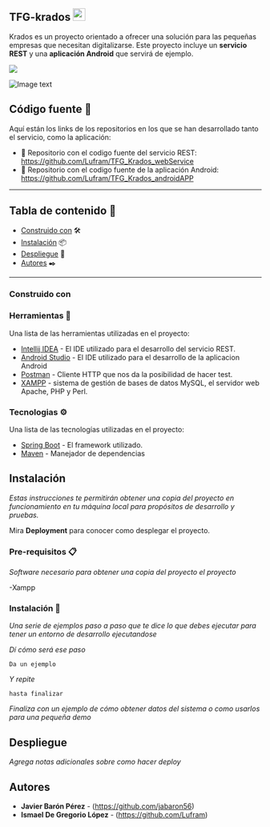 
## TFG-krados <img src="https://media.giphy.com/media/hvRJCLFzcasrR4ia7z/giphy.gif" width="25px">

Krados es un proyecto orientado a ofrecer una solución para las pequeñas empresas que necesitan digitalizarse.
Este proyecto incluye un **servicio REST** y una **aplicación Android** que servirá de ejemplo.

<img src="https://res.cloudinary.com/dpdob4mxw/image/upload/v1653066493/krados/krados_icon_cir_yo9fkb.svg" style="max-width: 10%;">

![Image text]()

## Código fuente 📕

Aquí están los links de los repositorios en los que se han desarrollado tanto el servicio, como la aplicación:

 - 🔩 Repositorio con el codigo fuente del servicio REST: https://github.com/Lufram/TFG_Krados_webService
 - 📱 Repositorio con el codigo fuente de la aplicación Android:  https://github.com/Lufram/TFG_Krados_androidAPP 



***

## Tabla de contenido 🔖

- [Construido con](#construido-con) 🛠️
- [Instalación](#instalación) 📦
- [Despliegue](#despliegue) 🚀
- [Autores](#autores) ✒️

***

### Construido con


### Herramientas 🔧

Una lista de las herramientas utilizadas en el proyecto:
* [Intellij IDEA](https://www.jetbrains.com/es-es/idea/) - El IDE utilizado para el desarrollo del servicio REST.
* [Android Studio](https://developer.android.com/?hl=es) - El IDE utilizado para el desarrollo de la aplicacion Android
* [Postman](https://www.postman.com/) - Cliente HTTP que nos da la posibilidad de hacer test.
* [XAMPP](https://www.apachefriends.org/es/index.html) - sistema de gestión de bases de datos MySQL, el servidor web Apache, PHP y Perl.

### Tecnologias ⚙️

Una lista de las tecnologías utilizadas en el proyecto:
* [Spring Boot](https://spring.io/projects/spring-boot) - El framework utilizado.
* [Maven](https://maven.apache.org/) - Manejador de dependencias

## Instalación
_Estas instrucciones te permitirán obtener una copia del proyecto en funcionamiento en tu máquina local para propósitos de desarrollo y pruebas._

Mira **Deployment** para conocer como desplegar el proyecto.


### Pre-requisitos 📋

_Software necesario para obtener una copia del proyecto el proyecto_

-Xampp

### Instalación 🔧

_Una serie de ejemplos paso a paso que te dice lo que debes ejecutar para tener un entorno de desarrollo ejecutandose_

_Dí cómo será ese paso_

```
Da un ejemplo
```

_Y repite_

```
hasta finalizar
```

_Finaliza con un ejemplo de cómo obtener datos del sistema o como usarlos para una pequeña demo_


## Despliegue

_Agrega notas adicionales sobre como hacer deploy_

## Autores

* **Javier Barón Pérez** - (https://github.com/jabaron56)
* **Ismael De Gregorio López** - (https://github.com/Lufram)

